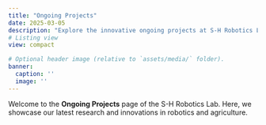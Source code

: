 ```yaml
---
title: "Ongoing Projects"
date: 2025-03-05
description: "Explore the innovative ongoing projects at S-H Robotics Lab."
# Listing view
view: compact

# Optional header image (relative to `assets/media/` folder).
banner:
  caption: ''
  image: ''
---
```


Welcome to the **Ongoing Projects** page of the S-H Robotics Lab. Here, we showcase our latest research and innovations in robotics and agriculture.

<!--more-->